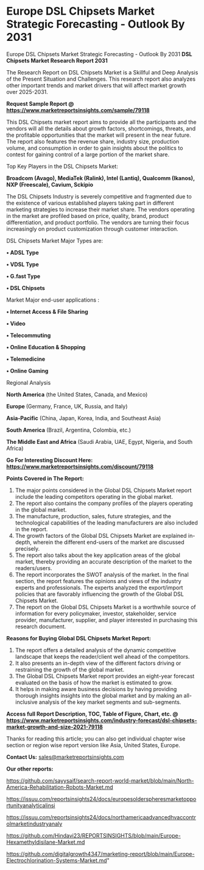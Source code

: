 # Europe DSL Chipsets Market Strategic Forecasting - Outlook By 2031
Europe DSL Chipsets Market Strategic Forecasting - Outlook By 2031
<strong>DSL Chipsets Market Research Report 2031</strong>

The Research Report on DSL Chipsets Market is a Skillful and Deep Analysis of the Present Situation and Challenges. This research report also analyzes other important trends and market drivers that will affect market growth over 2025-2031.

<strong>Request Sample Report @ <a href=https://www.marketreportsinsights.com/sample/79118>https://www.marketreportsinsights.com/sample/79118</a></strong>

This DSL Chipsets market report aims to provide all the participants and the vendors will all the details about growth factors, shortcomings, threats, and the profitable opportunities that the market will present in the near future. The report also features the revenue share, industry size, production volume, and consumption in order to gain insights about the politics to contest for gaining control of a large portion of the market share.

Top Key Players in the DSL Chipsets Market:

<strong>Broadcom (Avago), MediaTek (Ralink), Intel (Lantiq), Qualcomm (Ikanos), NXP (Freescale), Cavium, Sckipio</strong>

The DSL Chipsets Industry is severely competitive and fragmented due to the existence of various established players taking part in different marketing strategies to increase their market share. The vendors operating in the market are profiled based on price, quality, brand, product differentiation, and product portfolio. The vendors are turning their focus increasingly on product customization through customer interaction.

DSL Chipsets Market Major Types are:

<strong>• ADSL Type

• VDSL Type

• G.fast Type

• DSL Chipsets</strong>

Market Major end-user applications :

<strong>• Internet Access & File Sharing

• Video

• Telecommuting

• Online Education & Shopping

• Telemedicine

• Online Gaming</strong>

Regional Analysis

</u><strong><b>North America</b></strong> (the United States, Canada, and Mexico)

<strong><b>Europe </b></strong>(Germany, France, UK, Russia, and Italy)

<strong><b>Asia-Pacific</b></strong> (China, Japan, Korea, India, and Southeast Asia)

<strong><b>South America</b></strong> (Brazil, Argentina, Colombia, etc.)

<strong><b>The Middle East and Africa</b></strong> (Saudi Arabia, UAE, Egypt, Nigeria, and South Africa)

<strong>Go For Interesting Discount Here: <a href=https://www.marketreportsinsights.com/discount/79118>https://www.marketreportsinsights.com/discount/79118</a></strong>

<strong>Points Covered in The Report:</strong>
<ol>
  <li>The major points considered in the Global DSL Chipsets Market report include the leading competitors operating in the global market.</li>
  <li>The report also contains the company profiles of the players operating in the global market.</li>
  <li>The manufacture, production, sales, future strategies, and the technological capabilities of the leading manufacturers are also included in the report.</li>
  <li>The growth factors of the Global DSL Chipsets Market are explained in-depth, wherein the different end-users of the market are discussed precisely.</li>
  <li>The report also talks about the key application areas of the global market, thereby providing an accurate description of the market to the readers/users.</li>
  <li>The report incorporates the SWOT analysis of the market. In the final section, the report features the opinions and views of the industry experts and professionals. The experts analyzed the export/import policies that are favorably influencing the growth of the Global DSL Chipsets Market.</li>
  <li>The report on the Global DSL Chipsets Market is a worthwhile source of information for every policymaker, investor, stakeholder, service provider, manufacturer, supplier, and player interested in purchasing this research document.</li>
</ol>
<strong>Reasons for Buying Global DSL Chipsets Market Report:</strong>

<ol>
  <li>The report offers a detailed analysis of the dynamic competitive landscape that keeps the reader/client well ahead of the competitors.</li>
  <li>It also presents an in-depth view of the different factors driving or restraining the growth of the global market.</li>
  <li>The Global DSL Chipsets Market report provides an eight-year forecast evaluated on the basis of how the market is estimated to grow.</li>
  <li>It helps in making aware business decisions by having providing thorough insights insights into the global market and by making an all-inclusive analysis of the key market segments and sub-segments.</li>
</ol>
<strong>Access full Report Description, TOC, Table of Figure, Chart, etc. @ <a href=https://www.marketreportsinsights.com/industry-forecast/dsl-chipsets-market-growth-and-size-2021-79118>https://www.marketreportsinsights.com/industry-forecast/dsl-chipsets-market-growth-and-size-2021-79118</a></strong>


Thanks for reading this article; you can also get individual chapter wise section or region wise report version like Asia, United States, Europe.

<strong>Contact Us:</strong>
sales@marketreportsinsights.com

<strong>Our other reports:</strong>

<a href=https://github.com/sayysaif/search-report-world-market/blob/main/North-America-Rehabilitation-Robots-Market.md>https://github.com/sayysaif/search-report-world-market/blob/main/North-America-Rehabilitation-Robots-Market.md</a>

<a href=https://issuu.com/reportsinsights24/docs/europesolderspheresmarketopportunityanalyticalinsi>https://issuu.com/reportsinsights24/docs/europesolderspheresmarketopportunityanalyticalinsi</a>

<a href=https://issuu.com/reportsinsights24/docs/northamericaadvancedhvaccontrolmarketindustryanaly>https://issuu.com/reportsinsights24/docs/northamericaadvancedhvaccontrolmarketindustryanaly</a>

<a href=https://github.com/Hindavi23/REPORTSINSIGHTS/blob/main/Europe-Hexamethyldisilane-Market.md>https://github.com/Hindavi23/REPORTSINSIGHTS/blob/main/Europe-Hexamethyldisilane-Market.md</a>

<a href=https://github.com/digitalgrowth4347/marketing-report/blob/main/Europe-Electrochlorination-Systems-Market.md>https://github.com/digitalgrowth4347/marketing-report/blob/main/Europe-Electrochlorination-Systems-Market.md</a>"
